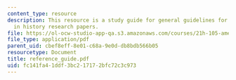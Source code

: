 ```yaml
---
content_type: resource
description: This resource is a study guide for general guidelines for references
  in history research papers.
file: https://ol-ocw-studio-app-qa.s3.amazonaws.com/courses/21h-105-american-classics-spring-2006/fc141fa41ddf3bc217172bfc72c3c973_reference_guide.pdf
file_type: application/pdf
parent_uid: cbef8eff-8e01-c68a-9e0d-db8bdb566b05
resourcetype: Document
title: reference_guide.pdf
uid: fc141fa4-1ddf-3bc2-1717-2bfc72c3c973
---
```

